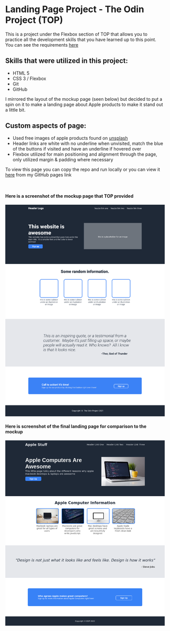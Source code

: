 # **Landing Page Project - The Odin Project (TOP)**

This is a project under the Flexbox section of TOP that allows you to practice all the development skills that you have learned up to this point.  You can see the requirements [here](https://www.theodinproject.com/paths/foundations/courses/foundations/lessons/landing-page)

## Skills that were utilized in this project:
* HTML 5
* CSS 3 / Flexbox
* Git
* GitHub

I mirrored the layout of the mockup page (seen below) but decided to put a spin on it to make a landing page about Apple products to make it stand out a little bit. 

## Custom aspects of page:
* Used free images of apple products found on [unsplash](https://unsplash.com/)
* Header links are white with no underline when unvisited, match the  blue of the buttons if visited and have an underline if hovered over
* Flexbox utilized for main positioning and alignment through the page, only utilized margin & padding where necessary 

To view this page you can copy the repo and run locally or you can view it [here](https://epetela51.github.io/Awesome_Site_Project/) from my GitHub pages link

<br>

#### Here is a screenshot of the mockup page that TOP provided

![TOP Mockup Page](/images/odin-project-mockup.png?raw=true)

#### Here is screenshot of the final landing page for comparison to the mockup

![My Current Page](/images/final_page.png?raw=true)